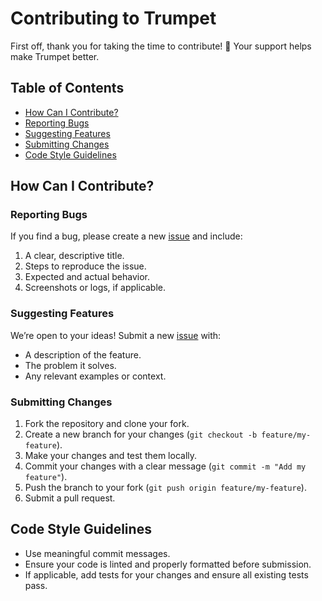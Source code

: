 # Contributing to Trumpet

First off, thank you for taking the time to contribute! 🎉 Your support helps make Trumpet better.

## Table of Contents
- [How Can I Contribute?](#how-can-i-contribute)
- [Reporting Bugs](#reporting-bugs)
- [Suggesting Features](#suggesting-features)
- [Submitting Changes](#submitting-changes)
- [Code Style Guidelines](#code-style-guidelines)

## How Can I Contribute?

### Reporting Bugs
If you find a bug, please create a new [issue](https://github.com/devjoseruiz/trumpet/issues) and include:
1. A clear, descriptive title.
2. Steps to reproduce the issue.
3. Expected and actual behavior.
4. Screenshots or logs, if applicable.

### Suggesting Features
We’re open to your ideas! Submit a new [issue](https://github.com/devjoseruiz/trumpet/issues) with:
- A description of the feature.
- The problem it solves.
- Any relevant examples or context.

### Submitting Changes
1. Fork the repository and clone your fork.
2. Create a new branch for your changes (`git checkout -b feature/my-feature`).
3. Make your changes and test them locally.
4. Commit your changes with a clear message (`git commit -m "Add my feature"`).
5. Push the branch to your fork (`git push origin feature/my-feature`).
6. Submit a pull request.

## Code Style Guidelines
- Use meaningful commit messages.
- Ensure your code is linted and properly formatted before submission.
- If applicable, add tests for your changes and ensure all existing tests pass.
